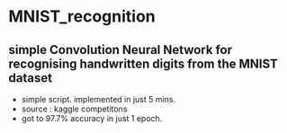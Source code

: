 # MNIST_recognition


## simple Convolution Neural Network for recognising handwritten digits from the MNIST dataset

* simple script. implemented in just 5 mins.
* source : kaggle competitons
* got to 97.7% accuracy in just 1 epoch. 
